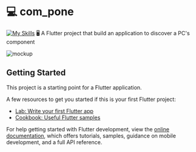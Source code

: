 # :computer: com_pone

[![My Skills](https://skillicons.dev/icons?i=flutter)](https://skillicons.dev) :desktop_computer: A Flutter project that build an application to discover a PC's component

![mockup](https://user-images.githubusercontent.com/57694121/187460661-8aaa3cee-aa4a-4092-a95c-77304f6ade84.png)

## Getting Started

This project is a starting point for a Flutter application.

A few resources to get you started if this is your first Flutter project:

- [Lab: Write your first Flutter app](https://docs.flutter.dev/get-started/codelab)
- [Cookbook: Useful Flutter samples](https://docs.flutter.dev/cookbook)

For help getting started with Flutter development, view the
[online documentation](https://docs.flutter.dev/), which offers tutorials,
samples, guidance on mobile development, and a full API reference.
